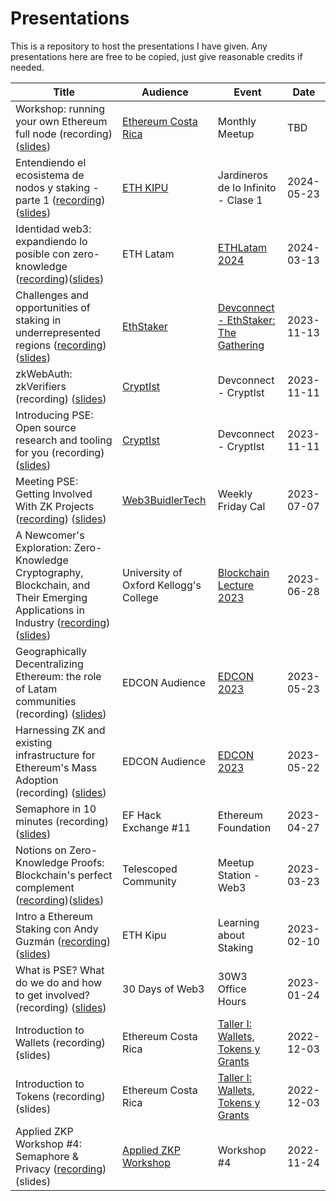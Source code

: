 # Presentations
This is a repository to host the presentations I have given. Any presentations here are free to be copied, just give reasonable credits if needed.

|     Title     |     Audience     |     Event     |     Date     |
|     -----     |     -------      |     --------  |      ------- |
| Workshop: running your own Ethereum full node (recording)([slides](https://docs.google.com/presentation/d/1iS-hDVPj0e6StHHeZyAe0ANw8-Fg8s-gzR1RwV54NX0/edit?usp=sharing))| [Ethereum Costa Rica](https://ethereum.cr/) | Monthly Meetup | TBD |
| Entendiendo el ecosistema de nodos y staking - parte 1 ([recording](https://www.youtube.com/live/y9O8yqalXw8?feature=shared))([slides]([https://docs.google.com/presentation/d/1iS-hDVPj0e6StHHeZyAe0ANw8-Fg8s-gzR1RwV54NX0/edit?usp=sharing](https://docs.google.com/presentation/d/1qLDUXeU8gh0jZ1OWuI3jmoXkodlZxGyBzwrDk4Mdcp8/edit?usp=sharing)))| [ETH KIPU]([https://ethereum.cr/](https://ethkipu.org/)) | Jardineros de lo Infinito - Clase 1 | 2024-05-23 |
| Identidad web3: expandiendo lo posible con zero-knowledge ([recording](https://www.youtube.com/live/ULGpVOedlJ8?feature=shared&t=7678))([slides](https://docs.google.com/presentation/d/15oWQKdUoTlGfiF1kQ7RuKY2BxDdnl-s5c2rtZvWmCZ0/edit?usp=sharing))| ETH Latam | [ETHLatam 2024](https://ethlatam.org/) | 2024-03-13 |
| Challenges and opportunities of staking in underrepresented regions ([recording](https://www.youtube.com/watch?v=FKfhTl5jaZM))([slides](https://docs.google.com/presentation/d/1lJCt45J2vjpYcryARuoEwylZutfoZUXomQzSzqu-640/edit?usp=sharing)) | [EthStaker](https://ethstaker.cc/events/staking-gathering-2023) | [Devconnect - EthStaker: The Gathering](https://ethstaker.cc/#staking-gathering) | 2023-11-13 |
| zkWebAuth: zkVerifiers (recording) ([slides](https://docs.google.com/presentation/d/1p3zz7xBGrDS6Mf5GYuaNC72h9Ff6tgtAXo95VX2A6nY/edit?usp=sharing)) | [CryptIst](https://www.cryptist.org/) | Devconnect - CryptIst | 2023-11-11 |
| Introducing PSE: Open source research and tooling for you (recording) ([slides](https://docs.google.com/presentation/d/1EwitGkQLNHhtjfcpgGq8NjbvenfpqKZPRXbqhfA6KLs/edit?usp=sharing)) |  [CryptIst](https://www.cryptist.org/) | Devconnect - CryptIst | 2023-11-11 |
| Meeting PSE: Getting Involved With ZK Projects ([recording](https://www.youtube.com/watch?v=U6zy_UCtUlY)) ([slides](https://docs.google.com/presentation/d/1zXAsGyyq_DZ2WdGjCow3cP0TVhTxkfRaa3q3Rz6z4U4/edit?usp=sharing)) |  [Web3BuidlerTech](https://twitter.com/Web3BuidlerTech) | Weekly Friday Cal | 2023-07-07 |
| A Newcomer's Exploration: Zero-Knowledge Cryptography, Blockchain, and Their Emerging Applications in Industry ([recording]( https://www.youtube.com/watch?v=zcsJROupEQU)) ([slides](https://docs.google.com/presentation/d/1nhOPoaqMe7D96DBsoYB40X28U3bO2ogIcuYu4P2HyY4/edit?usp=sharing )) | University of Oxford Kellogg's College | [Blockchain Lecture 2023](https://www.eventbrite.co.uk/e/blockchain-lecture-2023-tickets-638024698047) | 2023-06-28 |
| Geographically Decentralizing Ethereum: the role of Latam communities (recording) ([slides](https://docs.google.com/presentation/d/1UKEaofZD8DIJkp1lLkC13izMT4ewAUq-Xcl4YlvoikA/edit?usp=sharing)) | EDCON Audience | [EDCON 2023](https://edcon.io/) | 2023-05-23 |
| Harnessing ZK and existing infrastructure for Ethereum's Mass Adoption (recording) ([slides](https://docs.google.com/presentation/d/1fT7tUlozv05NmCxnJQt6X4AB9VOroVjYOJjl8G16yJQ/edit?usp=sharing))| EDCON Audience | [EDCON 2023](https://edcon.io/) | 2023-05-22 |
| Semaphore in 10 minutes (recording) ([slides](https://www.canva.com/design/DAFh9pEvVIY/Tf-RBTkFlDysqMAbn5qHeg/view?utm_content=DAFh9pEvVIY&utm_campaign=designshare&utm_medium=link&utm_source=publishsharelink)) | EF Hack Exchange #11 | Ethereum Foundation | 2023-04-27 |
| Notions on Zero-Knowledge Proofs: Blockchain's perfect complement ([recording](https://www.youtube.com/watch?v=52f2lo4fhH8))([slides](https://docs.google.com/presentation/d/1np3-M7THyMh5KIjBWmmosjBqUgKg-zAeCSLXH7bYEd8/edit?usp=sharing))| Telescoped Community | Meetup Station - Web3 | 2023-03-23 |
| Intro a Ethereum Staking con Andy Guzmán ([recording](https://www.youtube.com/watch?v=0hjqYOCvJcA&))([slides](https://docs.google.com/presentation/d/1hbQOXqHxupG_Q8L_FiFfnnZTKkEHEUgwdRh0UTo7r-U/edit?usp=sharing)) | ETH Kipu | Learning about Staking | 2023-02-10 |
|What is PSE? What do we do and how to get involved? (recording) ([slides](https://docs.google.com/presentation/d/1_9dZS--ryGfcCDB2b1dP8X4T4iCcd1E6fPHTQjeoPIA/edit?usp=sharing)) | 30 Days of Web3 | 30W3 Office Hours | 2023-01-24 |  
| Introduction to Wallets (recording)(slides) | Ethereum Costa Rica | [Taller I: Wallets, Tokens y Grants](https://www.meetup.com/ethereumcr/events/289942493/) | 2022-12-03 |  
| Introduction to Tokens (recording)(slides) | Ethereum Costa Rica | [Taller I: Wallets, Tokens y Grants](https://www.meetup.com/ethereumcr/events/289942493/) | 2022-12-03 |
| Applied ZKP Workshop #4: Semaphore & Privacy ([recording](https://www.youtube.com/watch?v=c0cKR78TIBg&t=8s))(slides)| [Applied ZKP Workshop](https://github.com/Poseidon-ZKP/Applied-ZKP-Workshop) | Workshop #4 | 2022-11-24 |



